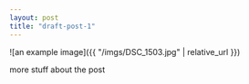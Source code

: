 ```yaml
---
layout: post
title: "draft-post-1"
---
```


![an example image]({{ "/imgs/DSC_1503.jpg" | relative_url }})

<!--excerptend-->

more stuff about the post
